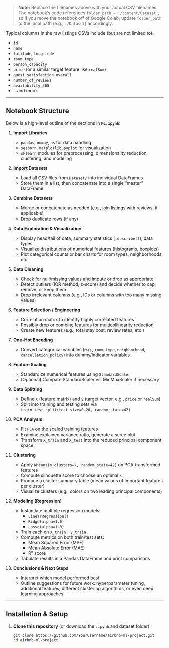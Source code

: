 
> **Note:** Replace the filenames above with your actual CSV filenames. The notebook’s code references `folder_path = '/content/Dataset'`, so if you move the notebook off of Google Colab, update `folder_path` to the local path (e.g., `./Dataset`) accordingly.

Typical columns in the raw listings CSVs include (but are not limited to):
- `id`
- `name`
- `latitude`, `longitude`
- `room_type`
- `person_capacity`
- `price` (or a similar target feature like `realSum`)
- `guest_satisfaction_overall`
- `number_of_reviews`
- `availability_365`
- ...and more.

---

## Notebook Structure

Below is a high‐level outline of the sections in **`ML.ipynb`**:

1. **Import Libraries**  
   - `pandas`, `numpy`, `os` for data handling  
   - `seaborn`, `matplotlib.pyplot` for visualization  
   - `sklearn` modules for preprocessing, dimensionality reduction, clustering, and modeling

2. **Import Datasets**  
   - Load all CSV files from `Dataset/` into individual DataFrames  
   - Store them in a list, then concatenate into a single “master” DataFrame

3. **Combine Datasets**  
   - Merge or concatenate as needed (e.g., join listings with reviews, if applicable)  
   - Drop duplicate rows (if any)

4. **Data Exploration & Visualization**  
   - Display head/tail of data, summary statistics (`.describe()`), data types  
   - Visualize distributions of numerical features (histograms, boxplots)  
   - Plot categorical counts or bar charts for room types, neighborhoods, etc.

5. **Data Cleaning**  
   - Check for null/missing values and impute or drop as appropriate  
   - Detect outliers (IQR method, z-score) and decide whether to cap, remove, or keep them  
   - Drop irrelevant columns (e.g., IDs or columns with too many missing values)

6. **Feature Selection / Engineering**  
   - Correlation matrix to identify highly correlated features  
   - Possibly drop or combine features for multicollinearity reduction  
   - Create new features (e.g., total stay cost, review rates, etc.)

7. **One-Hot Encoding**  
   - Convert categorical variables (e.g., `room_type`, `neighborhood`, `cancellation_policy`) into dummy/indicator variables

8. **Feature Scaling**  
   - Standardize numerical features using `StandardScaler`  
   - (Optional) Compare StandardScaler vs. MinMaxScaler if necessary

9. **Data Splitting**  
   - Define `X` (feature matrix) and `y` (target vector, e.g., `price` or `realSum`)  
   - Split into training and testing sets via `train_test_split(test_size=0.20, random_state=42)`

10. **PCA Analysis**  
    - Fit `PCA` on the scaled training features  
    - Examine explained variance ratio, generate a scree plot  
    - Transform `X_train` and `X_test` into the reduced principal component space

11. **Clustering**  
    - Apply `KMeans(n_clusters=k, random_state=42)` on PCA‐transformed features  
    - Compute silhouette score to choose an optimal `k`  
    - Produce a cluster summary table (mean values of important features per cluster)  
    - Visualize clusters (e.g., colors on two leading principal components)

12. **Modeling (Regression)**  
    - Instantiate multiple regression models:  
      - `LinearRegression()`  
      - `Ridge(alpha=1.0)`  
      - `Lasso(alpha=1.0)`  
    - Train each on `X_train, y_train`  
    - Compute metrics on both train/test sets:  
      - Mean Squared Error (MSE)  
      - Mean Absolute Error (MAE)  
      - R² score  
    - Tabulate results in a Pandas DataFrame and print comparisons

13. **Conclusions & Next Steps**  
    - Interpret which model performed best  
    - Outline suggestions for future work: hyperparameter tuning, additional features, different clustering algorithms, or even deep learning approaches

---

## Installation & Setup

1. **Clone this repository** (or download the `.ipynb` and dataset folder):
   ```bash
   git clone https://github.com/YourUsername/airbnb-ml-project.git
   cd airbnb-ml-project
